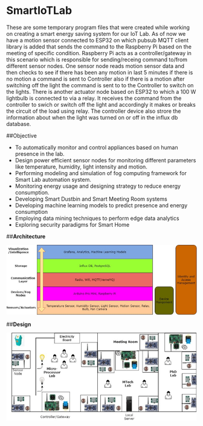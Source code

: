 # SmartIoTLab

These are some temporary program files that were created while working on creating a smart energy saving system for our IoT Lab.
As of now we have a motion sensor connected to ESP32 on which pubsub MQTT client library is added that sends the command to the 
Raspberry Pi based on the meeting of specific condition. Raspberry Pi acts as a controller/gateway in this scenario which is 
responsible for sending/receing command to/from different sensor nodes. One sensor node reads motion sensor data and then
checks to see if there has been any motion in last 5 minutes if there is no motion a command is sent to Controller also if there 
is a motion after switching off the light the command is sent to to the Controller to switch on the lights. There is another actuator
node based on ESP32 to which a 100 W lightbulb is connected to via a relay. It receives the command from the controller to swich or
switch off the light and accordingly it makes or breaks the circuit of the load using relay. The controller device also strore
the information about when the light was turned on or off in the influx db database.

##Objective
* To automatically monitor and control appliances based on human presence in the lab.
* Design power efficient sensor nodes for monitoring different parameters like temperature, humidity, light intensity and motion.
* Performing modeling and simulation of fog computing framework for Smart Lab automation system.
* Monitoring energy usage and designing strategy to reduce energy consumption.
* Developing Smart Dustbin and Smart Meeting Room systems
* Developing machine learning models to predict presence and energy consumption
* Employing data mining techniques to perform edge data analytics
* Exploring security paradigms for Smart Home

##**Architecture**

![picture](Images/Smart_IoT_Lab_Architecture.jpg)

##**Design**

![picture](Images/Smart_IoT_Lab_layout.jpg)
